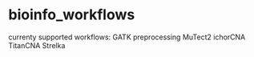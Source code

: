 # bioinfo_workflows
currenty supported workflows:
  GATK preprocessing
  MuTect2
  ichorCNA
  TitanCNA
  Strelka

